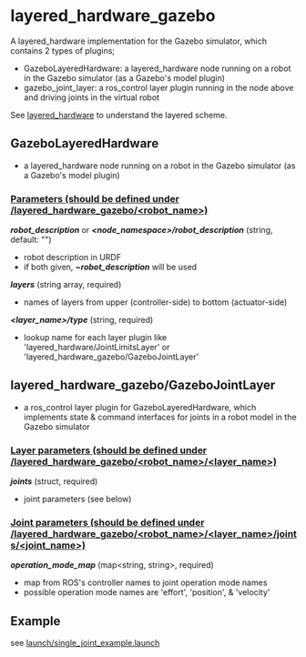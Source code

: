 # layered_hardware_gazebo
A layered_hardware implementation for the Gazebo simulator, which contains 2 types of plugins;

* GazeboLayeredHardware: a layered_hardware node running on a robot in the Gazebo simulator (as a Gazebo's model plugin)
* gazebo_joint_layer: a ros_control layer plugin running in the node above and driving joints in the virtual robot

See [layered_hardware](https://github.com/yoshito-n-students/layered_hardware) to understand the layered scheme.

## GazeboLayeredHardware
* a layered_hardware node running on a robot in the Gazebo simulator (as a Gazebo's model plugin)

### <u>Parameters (should be defined under /layered_hardware_gazebo/<robot_name>)</u>
___robot_description___ or ___<node_namespace>/robot_description___ (string, default: "")
* robot description in URDF
* if both given, ___~robot_description___ will be used

___layers___ (string array, required)
* names of layers from upper (controller-side) to bottom (actuator-side)

___<layer_name>/type___ (string, required)
* lookup name for each layer plugin like 'layered_hardware/JointLimitsLayer' or 'layered_hardware_gazebo/GazeboJointLayer'

## layered_hardware_gazebo/GazeboJointLayer
* a ros_control layer plugin for GazeboLayeredHardware, which implements state & command interfaces for joints in a robot model in the Gazebo simulator

### <u>Layer parameters (should be defined under /layered_hardware_gazebo/<robot_name>/<layer_name>)</u>
___joints___ (struct, required)
* joint parameters (see below)

### <u>Joint parameters (should be defined under /layered_hardware_gazebo/<robot_name>/<layer_name>/joints/<joint_name>)</u>
___operation_mode_map___ (map<string, string>, required)
* map from ROS's controller names to joint operation mode names
* possible operation mode names are 'effort', 'position', & 'velocity'

## Example
see [launch/single_joint_example.launch](launch/single_joint_example.launch)